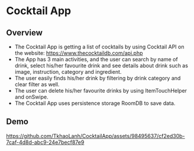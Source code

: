 # Cocktail App

## Overview
-	The Cocktail App is getting a list of cocktails by using Cocktail API on the website:  https://www.thecocktaildb.com/api.php
-	The App has 3 main activities, and the user can search by name of drink, select his/her favourite drink and see details about drink such as image, instruction, category and ingredient.
-	The user easily finds his/her drink by filtering by drink category and clear filter as well.
-	The user can delete his/her favourite drinks by using ItemTouchHelper and onSwipe.
-	The Cocktail App uses persistence storage RoomDB to save data.

## Demo
https://github.com/TkhaoLanh/CocktailApp/assets/98495637/cf2ed30b-7caf-4d8d-abc9-24e7becf87e9

